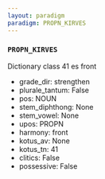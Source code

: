 ```yaml
---
layout: paradigm
paradigm: PROPN_KIRVES
---
```

### ` PROPN_KIRVES `

Dictionary class 41 es front
* grade_dir: strengthen
* plurale_tantum: False
* pos: NOUN
* stem_diphthong: None
* stem_vowel: None
* upos: PROPN
* harmony: front
* kotus_av: None
* kotus_tn: 41
* clitics: False
* possessive: False
